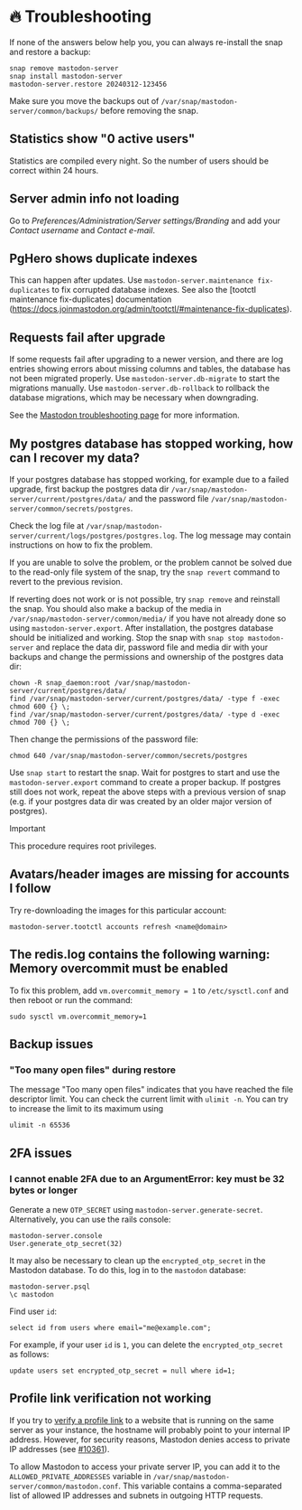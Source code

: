 # 🔥 Troubleshooting

If none of the answers below help you, you can always re-install the snap and restore a backup:

    snap remove mastodon-server
    snap install mastodon-server
    mastodon-server.restore 20240312-123456

Make sure you move the backups out of `/var/snap/mastodon-server/common/backups/` before removing the snap.

## Statistics show "0 active users"

Statistics are compiled every night. So the number of users should be correct within 24 hours.

## Server admin info not loading

Go to *Preferences/Administration/Server settings/Branding* and add your *Contact username* and *Contact e-mail*.

## PgHero shows duplicate indexes

This can happen after updates. Use `mastodon-server.maintenance fix-duplicates` to fix corrupted database indexes. See also the [tootctl maintenance fix-duplicates] documentation (https://docs.joinmastodon.org/admin/tootctl/#maintenance-fix-duplicates).

## Requests fail after upgrade

If some requests fail after upgrading to a newer version, and there are log entries showing errors about missing columns and tables, the database has not been migrated properly. Use `mastodon-server.db-migrate` to start the migrations manually. Use `mastodon-server.db-rollback` to rollback the database migrations, which may be necessary when downgrading.

See the [Mastodon troubleshooting page](https://docs.joinmastodon.org/admin/troubleshooting/#after-an-upgrade-to-a-newer-version-some-requests-fail-and-the-logs-show-error-messages-about-missing-columns-or-tables-why) for more information.

## My postgres database has stopped working, how can I recover my data?

If your postgres database has stopped working, for example due to a failed upgrade, first backup the postgres data dir `/var/snap/mastodon-server/current/postgres/data/` and the password file `/var/snap/mastodon-server/common/secrets/postgres`.

Check the log file at `/var/snap/mastodon-server/current/logs/postgres/postgres.log`. The log message may contain instructions on how to fix the problem.

If you are unable to solve the problem, or the problem cannot be solved due to the read-only file system of the snap, try the `snap revert` command to revert to the previous revision.

If reverting does not work or is not possible, try `snap remove` and reinstall the snap. You should also make a backup of the media in `/var/snap/mastodon-server/common/media/` if you have not already done so using `mastodon-server.export`. After installation, the postgres database should be initialized and working. Stop the snap with `snap stop mastodon-server` and replace the data dir, password file and media dir with your backups and change the permissions and ownership of the postgres data dir:

    chown -R snap_daemon:root /var/snap/mastodon-server/current/postgres/data/
    find /var/snap/mastodon-server/current/postgres/data/ -type f -exec chmod 600 {} \;
    find /var/snap/mastodon-server/current/postgres/data/ -type d -exec chmod 700 {} \;

Then change the permissions of the password file:

    chmod 640 /var/snap/mastodon-server/common/secrets/postgres

Use `snap start` to restart the snap. Wait for postgres to start and use the `mastodon-server.export` command to create a proper backup. If postgres still does not work, repeat the above steps with a previous version of snap (e.g. if your postgres data dir was created by an older major version of postgres).

> [!IMPORTANT]
> This procedure requires root privileges.

## Avatars/header images are missing for accounts I follow

Try re-downloading the images for this particular account:

    mastodon-server.tootctl accounts refresh <name@domain>

## The redis.log contains the following warning: Memory overcommit must be enabled

To fix this problem, add `vm.overcommit_memory = 1` to `/etc/sysctl.conf` and then reboot or run the command:

    sudo sysctl vm.overcommit_memory=1

## Backup issues

### "Too many open files" during restore

The message "Too many open files" indicates that you have reached the file descriptor limit. You can check the current limit with `ulimit -n`. You can try to increase the limit to its maximum using

    ulimit -n 65536

## 2FA issues

### I cannot enable 2FA due to an ArgumentError: key must be 32 bytes or longer

Generate a new `OTP_SECRET` using `mastodon-server.generate-secret`. Alternatively, you can use the rails console:

    mastodon-server.console
    User.generate_otp_secret(32)

It may also be necessary to clean up the `encrypted_otp_secret` in the Mastodon database. To do this, log in to the `mastodon` database:

    mastodon-server.psql
    \c mastodon

Find user `id`:

    select id from users where email="me@example.com";

For example, if your user `id` is `1`, you can delete the `encrypted_otp_secret` as follows:

    update users set encrypted_otp_secret = null where id=1;

## Profile link verification not working

If you try to [verify a profile link](https://docs.joinmastodon.org/user/profile/#verification) to a website that is running on the same server as your instance, the hostname will probably point to your internal IP address. However, for security reasons, Mastodon denies access to private IP addresses (see [#10361](https://github.com/mastodon/mastodon/issues/10361#issuecomment-678610290)).

To allow Mastodon to access your private server IP, you can add it to the `ALLOWED_PRIVATE_ADDRESSES` variable in `/var/snap/mastodon-server/common/mastodon.conf`. This variable contains a comma-separated list of allowed IP addresses and subnets in outgoing HTTP requests.
